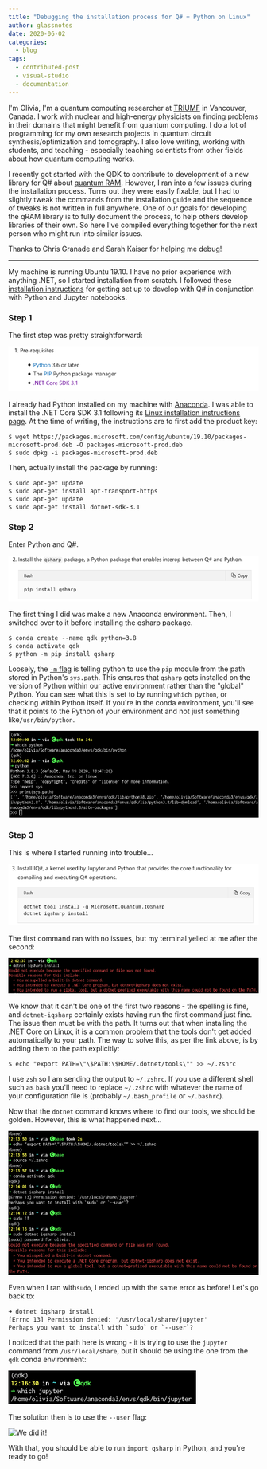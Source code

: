 ```yaml
---
title: "Debugging the installation process for Q# + Python on Linux"
author: glassnotes
date: 2020-06-02
categories:
  - blog
tags:
  - contributed-post
  - visual-studio
  - documentation
---
```


I'm Olivia, I'm a quantum computing researcher at [TRIUMF](https://www.triumf.ca/) in Vancouver, Canada. I work with nuclear and high-energy physicists on finding problems in their domains that might benefit from quantum computing. I do a lot of programming for my own research projects in quantum circuit synthesis/optimization and tomography. I also love writing, working with students, and teaching - especially teaching scientists from other fields about how quantum computing works.

I recently got started with the QDK to contribute to development of a new library for Q# about [quantum RAM](https://github.com/qsharp-community/qram). However, I ran into a few issues during the installation process. Turns out they were easily fixable, but I had to slightly tweak the commands from the installation guide and the sequence of tweaks is not written in full anywhere. One of our goals for developing the qRAM library is to fully document the process, to help others develop libraries of their own. So here I've compiled everything together for the next person who might run into similar issues.

Thanks to Chris Granade and Sarah Kaiser for helping me debug!

------------------

My machine is running Ubuntu 19.10.  I have no prior experience with anything .NET, so I started installation from scratch. I followed these [installation instructions](https://docs.microsoft.com/en-us/quantum/install-guide/pyinstall) for getting set up to develop with Q# in conjunction with Python and Jupyter notebooks.

###  Step 1 

The first step was pretty straightforward:

![Q# Python installation step 1](/assets/images/qsharp-linux-python-step1.png "Q# Python installation step 1")

I already had Python installed on my machine with [Anaconda](https://www.anaconda.com/products/individual). I was able to install the .NET Core SDK 3.1 following its [Linux installation instructions page](https://docs.microsoft.com/en-ca/dotnet/core/install/linux-package-manager-ubuntu-1910). At the time of writing, the instructions are to first add the product key:

```
$ wget https://packages.microsoft.com/config/ubuntu/19.10/packages-microsoft-prod.deb -O packages-microsoft-prod.deb
$ sudo dpkg -i packages-microsoft-prod.deb
```

Then, actually install the package by running:

```
$ sudo apt-get update
$ sudo apt-get install apt-transport-https
$ sudo apt-get update
$ sudo apt-get install dotnet-sdk-3.1
```

### Step 2

Enter Python and Q#. 

![Q# Python installation step 2](/assets/images/qsharp-linux-python-step2.png "Q# Python installation step 2")

The first thing I did was make a new Anaconda environment. Then, I switched over to it before installing the qsharp package.

```
$ conda create --name qdk python=3.8
$ conda activate qdk
$ python -m pip install qsharp
```

Loosely, the [`-m` flag](https://docs.python.org/3/using/cmdline.html#cmdoption-m) is telling python to use the `pip` module from the path stored in Python's `sys.path`. This ensures that `qsharp` gets installed on the version of Python within our active environment rather than the "global" Python. You can see what this is set to by running `which python`, or checking within Python itself. If you're in the conda environment, you'll see that it points to the Python of your environment and not just something like`/usr/bin/python`.

![Checking your Python path](/assets/images/qsharp-linux-python-pythonpath.png "Checking your Python path")

### Step 3

This is where I started running into trouble...

![Q# Python installation step 3](/assets/images/qsharp-linux-python-step3.png "Q# Python installation step 3")

The first command ran with no issues, but my terminal yelled at me after the second: 

![Oh no!!](/assets/images/qsharp-linux-python-iqsharpinstall-error.png "Oh no!!")

We know that it can't be one of the first two reasons - the spelling is fine, and `dotnet-iqsharp` certainly exists having run the first command just fine. The issue then must be with the path. It turns out that when installing the .NET Core on Linux, it is a [common problem](https://natemcmaster.com/blog/2018/05/12/dotnet-global-tools/#common-errors) that the tools don't get added automatically to your path. The way to solve this, as per the link above, is by adding them to the path explicitly:

```
$ echo "export PATH=\"\$PATH:\$HOME/.dotnet/tools\"" >> ~/.zshrc
```

I use `zsh` so I am sending the output to `~/.zshrc`. If you use a different shell such as `bash` you'll need to replace `~/.zshrc` with whatever the name of your configuration file is (probably `~/.bash_profile` or `~/.bashrc`).

Now that the `dotnet` command knows where to find our tools, we should be golden. However, this is what happened next...

![Trying again now that dotnet is properly](/assets/images/qsharp-linux-python-first-solution.png "Trying again now that dotnet is properly on our path.")

Even when I ran with`sudo`, I ended up with the same error as before! Let's go back to:

```
➜ dotnet iqsharp install
[Errno 13] Permission denied: '/usr/local/share/jupyter'
Perhaps you want to install with `sudo` or `--user`?
```

I noticed that the path here is wrong - it is trying to use the `jupyter` command from `/usr/local/share`, but it should be using the one from the `qdk` conda environment:

![Jupyter path](/assets/images/qsharp-linux-python-jupyter-path.png "Checking the path of jupyter to make sure we have the one for the environment we want.") 

The solution then is to use the `--user` flag:

![We did it!](/assets/images/qsharp-linux-python-8.png "We did it!") 

With that, you should be able to run `import qsharp` in Python, and you're ready to go! 

